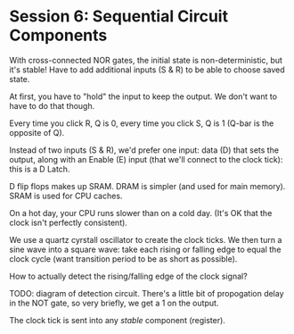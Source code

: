 # Session 6: Sequential Circuit Components

With cross-connected NOR gates, the initial state is non-deterministic, but it's stable! Have to add additional inputs (S & R) to be able to choose saved state.

At first, you have to "hold" the input to keep the output. We don't want to have to do that though.

Every time you click R, Q is 0, every time you click S, Q is 1 (Q-bar is the opposite of Q).

Instead of two inputs (S & R), we'd prefer one input: data (D) that sets the output, along with an Enable (E) input (that we'll connect to the clock tick): this is a D Latch.

D flip flops makes up SRAM. DRAM is simpler (and used for main memory). SRAM is used for CPU caches.

On a hot day, your CPU runs slower than on a cold day. (It's OK that the clock isn't perfectly consistent).

We use a quartz cyrstall oscillator to create the clock ticks. We then turn a sine wave into a square wave: take each rising or falling edge to equal the clock cycle (want transition period to be as short as possible).

How to actually detect the rising/falling edge of the clock signal?

TODO: diagram of detection circuit. There's a little bit of propogation delay in the NOT gate, so very briefly, we get a 1 on the output.

The clock tick is sent into any *stable* component (register).
